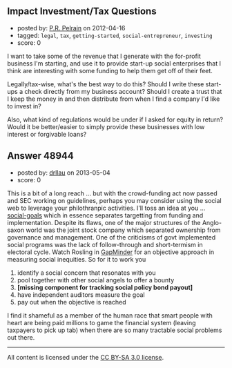 ## Impact Investment/Tax Questions

- posted by: [P.R. Pelrain](https://stackexchange.com/users/-1/17532-p-r-pelrain) on 2012-04-16
- tagged: `legal`, `tax`, `getting-started`, `social-entrepreneur`, `investing`
- score: 0

I want to take some of the revenue that I generate with the for-profit business I'm starting, and use it to provide start-up social enterprises that I think are interesting with some funding to help them get off of their feet. 

Legally/tax-wise, what's the best way to do this? Should I write these start-ups a check directly from my business account? Should I create a trust that I keep the money in and then distribute from when I find a company I'd like to invest in?

Also, what kind of regulations would be under if I asked for equity in return? Would it be better/easier to simply provide these businesses with low interest or forgivable loans?


## Answer 48944

- posted by: [drllau](https://stackexchange.com/users/-1/26055-drllau) on 2013-05-04
- score: 0

<p>This is a bit of a long reach ... but with the crowd-funding act now passed and SEC working on guidelines, perhaps you may consider using the social web to leverage your philothranpic activities. I'll toss an idea at you ... <a href="http://www.socialgoals.com/" rel="nofollow">social-goals</a> which in essence separates targetting from funding and implementation. Despite its flaws, one of the major structures of the Anglo-saxon world was the joint stock company which separated ownership from governance and management. One of the criticisms of govt implemented social programs was the lack of follow-through and short-termism in electoral cycle. Watch Rosling in <a href="http://www.gapminder.org/videos/population-growth-explained-with-ikea-boxes/" rel="nofollow">GapMinder</a> for an objective approach in measuring social inequities. So for it to work you</p>

<ol>
<li>identify a social concern that resonates with you </li>
<li>pool together with other social angels to offer a bounty</li>
<li><strong>[missing component for tracking social policy bond payout]</strong></li>
<li>have independent auditors measure the goal</li>
<li>pay out when the objective is reached</li>
</ol>

<p>I find it shameful as a member of the human race that smart people with heart are being paid millions to game the financial system (leaving taxpayers to pick up tab) when there are so many tractable social problems out there.</p>




---

All content is licensed under the [CC BY-SA 3.0 license](https://creativecommons.org/licenses/by-sa/3.0/).
